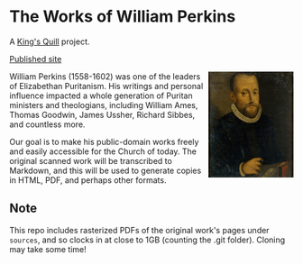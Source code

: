 # The Works of William Perkins

A [King's Quill](https://kingsquill.org/) project.

[Published site](https://kingsquill.org/authors/william-perkins/)

<img alt="Portrait of William Perkins by an unknown artist" src="site/src/_assets/william-perkins.jpg" align="right" style="width: 30%;" />

William Perkins (1558-1602) was one of the leaders of Elizabethan Puritanism. His writings and personal influence impacted a whole generation of Puritan ministers and theologians, including William Ames, Thomas Goodwin, James Ussher, Richard Sibbes, and countless more.

Our goal is to make his public-domain works freely and easily accessible for the Church of today. The original scanned work will be transcribed to Markdown, and this will be used to generate copies in HTML, PDF, and perhaps other formats.

## Note

This repo includes rasterized PDFs of the original work's pages under `sources`, and so clocks in at close to 1GB (counting the .git folder). Cloning may take some time!
